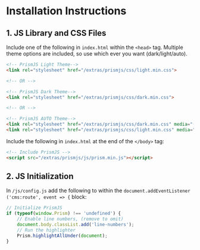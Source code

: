 # Installation Instructions

## 1. JS Library and CSS Files

Include one of the following in `index.html` within the `<head>` tag. 
Multiple theme options are included, so use which ever you want (dark/light/auto).

```html
<!-- PrismJS Light Theme-->
<link rel="stylesheet" href="/extras/prismjs/css/light.min.css">

<!-- OR -->

<!-- PrismJS Dark Theme-->
<link rel="stylesheet" href="/extras/prismjs/css/dark.min.css">

<!-- OR -->

<!-- PrismJS AUTO Theme-->
<link rel="stylesheet" href="/extras/prismjs/css/dark.min.css" media="(prefers-color-scheme:dark)">
<link rel="stylesheet" href="/extras/prismjs/css/light.min.css" media="(prefers-color-scheme:light)">
```

Include the following in `index.html` at the end of the `</body>` tag:

```html
<!-- Include PrismJS -->
<script src="/extras/prismjs/js/prism.min.js"></script>
```



## 2. JS Initialization

In `/js/config.js` add the following to within the
`document.addEventListener ('cms:route', event => {` block:

```js
// Initialize PrismJS
if (typeof(window.Prism) !== 'undefined') {
	// Enable line numbers, (remove to omit)
	document.body.classList.add('line-numbers');
	// Run the highlighter
	Prism.highlightAllUnder(document);
}
```
